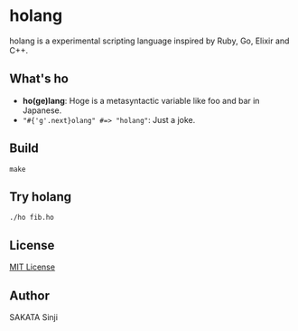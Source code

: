# holang

holang is a experimental scripting language inspired by Ruby, Go, Elixir and C++.

## What's ho

- **ho(ge)lang**: Hoge is a metasyntactic variable like foo and bar in Japanese.
- `"#{'g'.next}olang" #=> "holang"`: Just a joke.

## Build

```
make
```

## Try holang

```
./ho fib.ho
```

## License

[MIT License](LICENSE)

## Author

SAKATA Sinji
